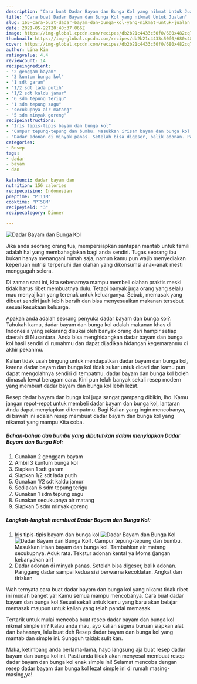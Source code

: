```yaml
---
description: "Cara buat Dadar Bayam dan Bunga Kol yang nikmat Untuk Jualan"
title: "Cara buat Dadar Bayam dan Bunga Kol yang nikmat Untuk Jualan"
slug: 165-cara-buat-dadar-bayam-dan-bunga-kol-yang-nikmat-untuk-jualan
date: 2021-05-22T20:40:37.066Z
image: https://img-global.cpcdn.com/recipes/db2b21c4433c50f0/680x482cq70/dadar-bayam-dan-bunga-kol-foto-resep-utama.jpg
thumbnail: https://img-global.cpcdn.com/recipes/db2b21c4433c50f0/680x482cq70/dadar-bayam-dan-bunga-kol-foto-resep-utama.jpg
cover: https://img-global.cpcdn.com/recipes/db2b21c4433c50f0/680x482cq70/dadar-bayam-dan-bunga-kol-foto-resep-utama.jpg
author: Lina Kim
ratingvalue: 4.4
reviewcount: 14
recipeingredient:
- "2 genggam bayam"
- "3 kuntum bunga kol"
- "1 sdt garam"
- "1/2 sdt lada putih"
- "1/2 sdt kaldu jamur"
- "6 sdm tepung terigu"
- "1 sdm tepung sagu"
- "secukupnya air matang"
- "5 sdm minyak goreng"
recipeinstructions:
- "Iris tipis-tipis bayam dan bunga kol"
- "Campur tepung-tepung dan bumbu. Masukkan irisan bayam dan bunga kol. Tambahkan air matang secukupnya. Aduk rata. Tekstur adonan kental ya Moms (jangan kebanyakan air)"
- "Dadar adonan di minyak panas. Setelah bisa digeser, balik adonan. Panggang dadar sampai kedua sisi berwarna kecoklatan. Angkat dan tiriskan"
categories:
- Resep
tags:
- dadar
- bayam
- dan

katakunci: dadar bayam dan 
nutrition: 156 calories
recipecuisine: Indonesian
preptime: "PT11M"
cooktime: "PT58M"
recipeyield: "3"
recipecategory: Dinner

---
```



![Dadar Bayam dan Bunga Kol](https://img-global.cpcdn.com/recipes/db2b21c4433c50f0/680x482cq70/dadar-bayam-dan-bunga-kol-foto-resep-utama.jpg)

Jika anda seorang orang tua, mempersiapkan santapan mantab untuk famili adalah hal yang membahagiakan bagi anda sendiri. Tugas seorang ibu bukan hanya menangani rumah saja, namun kamu pun wajib menyediakan keperluan nutrisi terpenuhi dan olahan yang dikonsumsi anak-anak mesti menggugah selera.

Di zaman  saat ini, kita sebenarnya mampu membeli olahan praktis meski tidak harus ribet membuatnya dulu. Tetapi banyak juga orang yang selalu mau menyajikan yang terenak untuk keluarganya. Sebab, memasak yang dibuat sendiri jauh lebih bersih dan bisa menyesuaikan makanan tersebut sesuai kesukaan keluarga. 



Apakah anda adalah seorang penyuka dadar bayam dan bunga kol?. Tahukah kamu, dadar bayam dan bunga kol adalah makanan khas di Indonesia yang sekarang disukai oleh banyak orang dari hampir setiap daerah di Nusantara. Anda bisa menghidangkan dadar bayam dan bunga kol hasil sendiri di rumahmu dan dapat dijadikan hidangan kegemaranmu di akhir pekanmu.

Kalian tidak usah bingung untuk mendapatkan dadar bayam dan bunga kol, karena dadar bayam dan bunga kol tidak sukar untuk dicari dan kamu pun dapat mengolahnya sendiri di tempatmu. dadar bayam dan bunga kol boleh dimasak lewat beragam cara. Kini pun telah banyak sekali resep modern yang membuat dadar bayam dan bunga kol lebih lezat.

Resep dadar bayam dan bunga kol juga sangat gampang dibikin, lho. Kamu jangan repot-repot untuk membeli dadar bayam dan bunga kol, lantaran Anda dapat menyiapkan ditempatmu. Bagi Kalian yang ingin mencobanya, di bawah ini adalah resep membuat dadar bayam dan bunga kol yang nikamat yang mampu Kita coba.

<!--inarticleads1-->

##### Bahan-bahan dan bumbu yang dibutuhkan dalam menyiapkan Dadar Bayam dan Bunga Kol:

1. Gunakan 2 genggam bayam
1. Ambil 3 kuntum bunga kol
1. Siapkan 1 sdt garam
1. Siapkan 1/2 sdt lada putih
1. Gunakan 1/2 sdt kaldu jamur
1. Sediakan 6 sdm tepung terigu
1. Gunakan 1 sdm tepung sagu
1. Gunakan secukupnya air matang
1. Siapkan 5 sdm minyak goreng




<!--inarticleads2-->

##### Langkah-langkah membuat Dadar Bayam dan Bunga Kol:

1. Iris tipis-tipis bayam dan bunga kol
<img src="https://img-global.cpcdn.com/steps/3ef89976b918314b/160x128cq70/dadar-bayam-dan-bunga-kol-langkah-memasak-1-foto.jpg" alt="Dadar Bayam dan Bunga Kol"><img src="https://img-global.cpcdn.com/steps/95948bcfb439fbb1/160x128cq70/dadar-bayam-dan-bunga-kol-langkah-memasak-1-foto.jpg" alt="Dadar Bayam dan Bunga Kol">1. Campur tepung-tepung dan bumbu. Masukkan irisan bayam dan bunga kol. Tambahkan air matang secukupnya. Aduk rata. Tekstur adonan kental ya Moms (jangan kebanyakan air)
1. Dadar adonan di minyak panas. Setelah bisa digeser, balik adonan. Panggang dadar sampai kedua sisi berwarna kecoklatan. Angkat dan tiriskan




Wah ternyata cara buat dadar bayam dan bunga kol yang nikamt tidak ribet ini mudah banget ya! Kamu semua mampu mencobanya. Cara buat dadar bayam dan bunga kol Sesuai sekali untuk kamu yang baru akan belajar memasak maupun untuk kalian yang telah pandai memasak.

Tertarik untuk mulai mencoba buat resep dadar bayam dan bunga kol nikmat simple ini? Kalau anda mau, ayo kalian segera buruan siapkan alat dan bahannya, lalu buat deh Resep dadar bayam dan bunga kol yang mantab dan simple ini. Sungguh taidak sulit kan. 

Maka, ketimbang anda berlama-lama, hayo langsung aja buat resep dadar bayam dan bunga kol ini. Pasti anda tiidak akan menyesal membuat resep dadar bayam dan bunga kol enak simple ini! Selamat mencoba dengan resep dadar bayam dan bunga kol lezat simple ini di rumah masing-masing,ya!.

